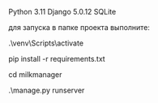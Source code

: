 Python 3.11
Django 5.0.12
SQLite

для запуска в папке проекта выполните:

.\venv\Scripts\activate

pip install -r requirements.txt

cd milkmanager

.\manage.py runserver